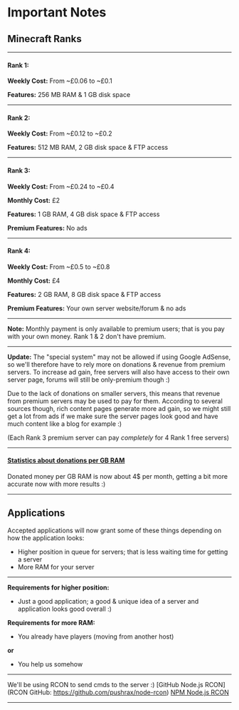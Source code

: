 # Important Notes
Minecraft Ranks
----------------

--------

#### Rank 1:
**Weekly Cost:** From ~£0.06 to ~£0.1

**Features:** 256 MB RAM & 1 GB disk space

--------

#### Rank 2:
**Weekly Cost:** From ~£0.12 to ~£0.2

**Features:** 512 MB RAM, 2 GB disk space & FTP access

--------

#### Rank 3:
**Weekly Cost:** From ~£0.24 to ~£0.4

**Monthly Cost:** £2

**Features:** 1 GB RAM, 4 GB disk space & FTP access

**Premium Features:** No ads

--------

#### Rank 4:
**Weekly Cost:** From ~£0.5 to ~£0.8

**Monthly Cost:** £4

**Features:** 2 GB RAM, 8 GB disk space & FTP access

**Premium Features:** Your own server website/forum & no ads

--------

**Note:** Monthly payment is only available to premium users; that is you pay with your own money. Rank 1 & 2 don't have premium.

--------

**Update:** The "special system" may not be allowed if using Google AdSense, so we'll therefore have to rely more on donations & revenue from premium servers. To increase ad gain, free servers will also have access to their own server page, forums will still be only-premium though :)

Due to the lack of donations on smaller servers, this means that revenue from premium servers may be used to pay for them. According to several sources though, rich content pages generate more ad gain, so we might still get a lot from ads if we make sure the server pages look good and have much content like a blog for example :)

(Each Rank 3 premium server can pay *completely* for 4 Rank 1 free servers)

--------

#### [Statistics about donations per GB RAM](http://www.planetminecraft.com/forums/how-many-donations-your-minecraft-server-you-get-t551696.html)
Donated money per GB RAM is now about 4$ per month, getting a bit more accurate now with more results :)

--------

Applications
-------------
Accepted applications will now grant some of these things depending on how the application looks:
- Higher position in queue for servers; that is less waiting time for getting a server
- More RAM for your server

--------

**Requirements for higher position:**
- Just a good application; a good & unique idea of a server and application looks good overall :)

**Requirements for more RAM:**
- You already have players (moving from another host)

**or**

- You help us somehow

--------

We'll be using RCON to send cmds to the server :)
[GitHub Node.js RCON](RCON GitHub: https://github.com/pushrax/node-rcon)
[NPM Node.js RCON](https://www.npmjs.com/package/rcon)

--------

